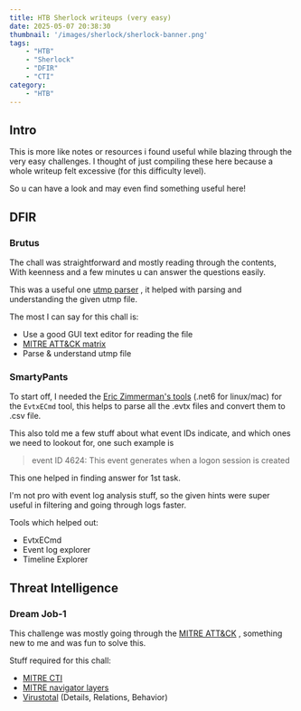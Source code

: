 ```yaml
---
title: HTB Sherlock writeups (very easy)
date: 2025-05-07 20:38:30
thumbnail: '/images/sherlock/sherlock-banner.png'
tags:
    - "HTB"
    - "Sherlock"
    - "DFIR"
    - "CTI"
category:
    - "HTB"
---
```


## Intro

This is more like notes or resources i found useful while blazing through the very easy challenges. I thought of just compiling these here because a whole writeup felt excessive (for this difficulty level).

So u can have a look and may even find something useful here!

## DFIR

### Brutus

The chall was straightforward and mostly reading through the contents, With keenness and a few minutes u can answer the questions easily.

This was a useful one [utmp parser](https://gist.github.com/4n6ist/99241df331bb06f393be935f82f036a5) , it helped with parsing and understanding the given utmp file.

The most I can say for this chall is:

- Use a good GUI text editor for reading the file
- [MITRE ATT&CK matrix](https://attack.mitre.org/matrices/enterprise/)
- Parse & understand utmp file

### SmartyPants

To start off, I needed the [Eric Zimmerman's tools](https://ericzimmerman.github.io/#!index.md) (.net6 for linux/mac) for the `EvtxECmd` tool, this helps to parse all the .evtx files and convert them to .csv file.

This also told me a few stuff about what event IDs indicate, and which ones we need to lookout for, one such example is

> event ID 4624: This event generates when a logon session is created 

This one helped in finding answer for 1st task.

I'm not pro with event log analysis stuff, so the given hints were super useful in filtering and going through logs faster.

Tools which helped out:

- EvtxECmd
- Event log explorer
- Timeline Explorer

## Threat Intelligence

### Dream Job-1

This challenge was mostly going through the [MITRE ATT&CK](https://attack.mitre.org/) , something new to me and was fun to solve this.

Stuff required for this chall:

- [MITRE CTI](https://attack.mitre.org/campaigns/)
- [MITRE navigator layers](https://mitre-attack.github.io/attack-navigator/)
- [Virustotal](https://www.virustotal.com/gui/home/upload) (Details, Relations, Behavior)


